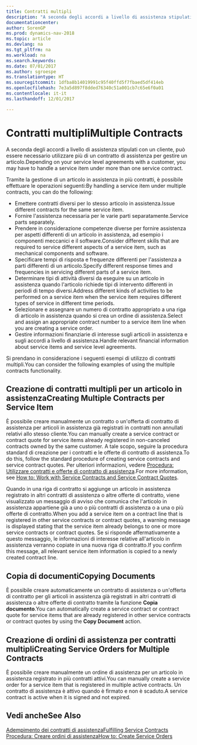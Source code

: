```yaml
---
title: Contratti multipli
description: "A seconda degli accordi a livello di assistenza stipulati con un cliente, può essere necessario utilizzare più di un contratto di assistenza per gestire un articolo."
documentationcenter: 
author: SorenGP
ms.prod: dynamics-nav-2018
ms.topic: article
ms.devlang: na
ms.tgt_pltfrm: na
ms.workload: na
ms.search.keywords: 
ms.date: 07/01/2017
ms.author: sgroespe
ms.translationtype: HT
ms.sourcegitcommit: 1dfba8b14019991c95f40ffd5f7fbaed5df414eb
ms.openlocfilehash: 7e3a5d897f8dded76340c51a001cb7c65e6f0a01
ms.contentlocale: it-it
ms.lasthandoff: 12/01/2017

---
```

# <a name="multiple-contracts"></a><span data-ttu-id="e4d64-103">Contratti multipli</span><span class="sxs-lookup"><span data-stu-id="e4d64-103">Multiple Contracts</span></span>
<span data-ttu-id="e4d64-104">A seconda degli accordi a livello di assistenza stipulati con un cliente, può essere necessario utilizzare più di un contratto di assistenza per gestire un articolo.</span><span class="sxs-lookup"><span data-stu-id="e4d64-104">Depending on your service level agreements with a customer, you may have to handle a service item under more than one service contract.</span></span>  
  
<span data-ttu-id="e4d64-105">Tramite la gestione di un articolo in assistenza in più contratti, è possibile effettuare le operazioni seguenti:</span><span class="sxs-lookup"><span data-stu-id="e4d64-105">By handling a service item under multiple contracts, you can do the following:</span></span>  
  
* <span data-ttu-id="e4d64-106">Emettere contratti diversi per lo stesso articolo in assistenza.</span><span class="sxs-lookup"><span data-stu-id="e4d64-106">Issue different contracts for the same service item.</span></span>  
* <span data-ttu-id="e4d64-107">Fornire l'assistenza necessaria per le varie parti separatamente.</span><span class="sxs-lookup"><span data-stu-id="e4d64-107">Service parts separately.</span></span>  
* <span data-ttu-id="e4d64-108">Prendere in considerazione competenze diverse per fornire assistenza per aspetti differenti di un articolo in assistenza, ad esempio i componenti meccanici e il software.</span><span class="sxs-lookup"><span data-stu-id="e4d64-108">Consider different skills that are required to service different aspects of a service item, such as mechanical components and software.</span></span>  
* <span data-ttu-id="e4d64-109">Specificare tempi di risposta e frequenze differenti per l'assistenza a parti differenti di un articolo.</span><span class="sxs-lookup"><span data-stu-id="e4d64-109">Specify different response times and frequencies in servicing different parts of a service item.</span></span>  
* <span data-ttu-id="e4d64-110">Determinare tipi di attività diversi da eseguire su un articolo in assistenza quando l'articolo richiede tipi di intervento differenti in periodi di tempo diversi.</span><span class="sxs-lookup"><span data-stu-id="e4d64-110">Address different kinds of activities to be performed on a service item when the service item requires different types of service in different time periods.</span></span>  
* <span data-ttu-id="e4d64-111">Selezionare e assegnare un numero di contratto appropriato a una riga di articolo in assistenza quando si crea un ordine di assistenza.</span><span class="sxs-lookup"><span data-stu-id="e4d64-111">Select and assign an appropriate contract number to a service item line when you are creating a service order.</span></span>  
* <span data-ttu-id="e4d64-112">Gestire informazioni finanziarie di interesse sugli articoli in assistenza e sugli accordi a livello di assistenza.</span><span class="sxs-lookup"><span data-stu-id="e4d64-112">Handle relevant financial information about service items and service level agreements.</span></span>  
  
<span data-ttu-id="e4d64-113">Si prendano in considerazione i seguenti esempi di utilizzo di contratti multipli.</span><span class="sxs-lookup"><span data-stu-id="e4d64-113">You can consider the following examples of using the multiple contracts functionality.</span></span>  
  
## <a name="creating-multiple-contracts-per-service-item"></a><span data-ttu-id="e4d64-114">Creazione di contratti multipli per un articolo in assistenza</span><span class="sxs-lookup"><span data-stu-id="e4d64-114">Creating Multiple Contracts per Service Item</span></span>  
<span data-ttu-id="e4d64-115">È possibile creare manualmente un contratto o un'offerta di contratto di assistenza per articoli in assistenza già registrati in contratti non annullati relativi allo stesso cliente.</span><span class="sxs-lookup"><span data-stu-id="e4d64-115">You can manually create a service contract or contract quote for service items already registered in non-canceled contracts owned by the same customer.</span></span> <span data-ttu-id="e4d64-116">A tale scopo, seguire la procedura standard di creazione per i contratti e le offerte di contratto di assistenza.</span><span class="sxs-lookup"><span data-stu-id="e4d64-116">To do this, follow the standard procedure of creating service contracts and service contract quotes.</span></span> <span data-ttu-id="e4d64-117">Per ulteriori informazioni, vedere [Procedura: Utilizzare contratti e offerte di contratto di assistenza](service-how-to-create-service-contracts-and-service-contract-quotes.md).</span><span class="sxs-lookup"><span data-stu-id="e4d64-117">For more information, see [How to: Work with Service Contracts and Service Contract Quotes](service-how-to-create-service-contracts-and-service-contract-quotes.md).</span></span>  
  
<span data-ttu-id="e4d64-118">Quando in una riga di contratto si aggiunge un articolo in assistenza registrato in altri contratti di assistenza o altre offerte di contratto, viene visualizzato un messaggio di avviso che comunica che l'articolo in assistenza appartiene già a uno o più contratti di assistenza o a una o più offerte di contratto.</span><span class="sxs-lookup"><span data-stu-id="e4d64-118">When you add a service item on a contract line that is registered in other service contracts or contract quotes, a warning message is displayed stating that the service item already belongs to one or more service contracts or contract quotes.</span></span> <span data-ttu-id="e4d64-119">Se si risponde affermativamente a questo messaggio, le informazioni di interesse relative all'articolo in assistenza verranno copiate in una nuova riga di contratto.</span><span class="sxs-lookup"><span data-stu-id="e4d64-119">If you confirm this message, all relevant service item information is copied to a newly created contract line.</span></span>  
  
## <a name="copying-documents"></a><span data-ttu-id="e4d64-120">Copia di documenti</span><span class="sxs-lookup"><span data-stu-id="e4d64-120">Copying Documents</span></span>  
<span data-ttu-id="e4d64-121">È possibile creare automaticamente un contratto di assistenza o un'offerta di contratto per gli articoli in assistenza già registrati in altri contratti di assistenza o altre offerte di contratto tramite la funzione **Copia documento**.</span><span class="sxs-lookup"><span data-stu-id="e4d64-121">You can automatically create a service contract or contract quote for service items that are already registered in other service contracts or contract quotes by using the **Copy Document** action.</span></span>  
  
## <a name="creating-service-orders-for-multiple-contracts"></a><span data-ttu-id="e4d64-122">Creazione di ordini di assistenza per contratti multipli</span><span class="sxs-lookup"><span data-stu-id="e4d64-122">Creating Service Orders for Multiple Contracts</span></span>  
<span data-ttu-id="e4d64-123">È possibile creare manualmente un ordine di assistenza per un articolo in assistenza registrato in più contratti attivi.</span><span class="sxs-lookup"><span data-stu-id="e4d64-123">You can manually create a service order for a service item that is registered in multiple active contracts.</span></span> <span data-ttu-id="e4d64-124">Un contratto di assistenza è attivo quando è firmato e non è scaduto.</span><span class="sxs-lookup"><span data-stu-id="e4d64-124">A service contract is active when it is signed and not expired.</span></span>  
  
## <a name="see-also"></a><span data-ttu-id="e4d64-125">Vedi anche</span><span class="sxs-lookup"><span data-stu-id="e4d64-125">See Also</span></span>  
[<span data-ttu-id="e4d64-126">Adempimento dei contratti di assistenza</span><span class="sxs-lookup"><span data-stu-id="e4d64-126">Fulfilling Service Contracts</span></span>](service-fulfill-service-contracts.md)  
[<span data-ttu-id="e4d64-127">Procedura: Creare ordini di assistenza</span><span class="sxs-lookup"><span data-stu-id="e4d64-127">How to: Create Service Orders</span></span>](service-how-to-create-service-orders.md)  

